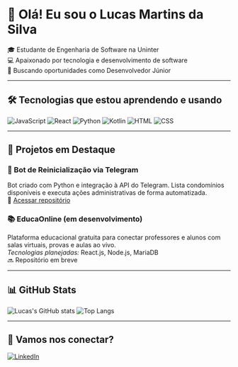 # 👋 Olá! Eu sou o Lucas Martins da Silva

🎓 Estudante de Engenharia de Software na Uninter  
💻 Apaixonado por tecnologia e desenvolvimento de software  
🚀 Buscando oportunidades como Desenvolvedor Júnior  

---

## 🛠️ Tecnologias que estou aprendendo e usando

![JavaScript](https://img.shields.io/badge/-JavaScript-F7DF1E?logo=javascript&logoColor=000&style=for-the-badge)
![React](https://img.shields.io/badge/-React-61DAFB?logo=react&logoColor=000&style=for-the-badge)
![Python](https://img.shields.io/badge/-Python-3776AB?logo=python&logoColor=fff&style=for-the-badge)
![Kotlin](https://img.shields.io/badge/-Kotlin-7F52FF?logo=kotlin&logoColor=fff&style=for-the-badge)
![HTML](https://img.shields.io/badge/-HTML5-E34F26?logo=html5&logoColor=fff&style=for-the-badge)
![CSS](https://img.shields.io/badge/-CSS3-1572B6?logo=css3&logoColor=fff&style=for-the-badge)

---

## 🚧 Projetos em Destaque

### 🔧 Bot de Reinicialização via Telegram
Bot criado com Python e integração à API do Telegram. Lista condomínios disponíveis e executa ações administrativas de forma automatizada.  
🔗 [Acessar repositório](https://github.com/seuusuario/repositorio-do-bot)

### 📚 EducaOnline (em desenvolvimento)
Plataforma educacional gratuita para conectar professores e alunos com salas virtuais, provas e aulas ao vivo.  
*Tecnologias planejadas:* React.js, Node.js, MariaDB  
🔜 Repositório em breve

---

## 📊 GitHub Stats

![Lucas's GitHub stats](https://github-readme-stats.vercel.app/api?username=lucasms26&show_icons=true&theme=tokyonight)
![Top Langs](https://github-readme-stats.vercel.app/api/top-langs/?username=lucasms26&layout=compact&theme=tokyonight)

---

## 🔗 Vamos nos conectar?

[![LinkedIn](https://img.shields.io/badge/-LinkedIn-0A66C2?logo=linkedin&logoColor=white&style=for-the-badge)](https://www.linkedin.com/in/lucas-martins-da-silva-653711217/)







          
          
